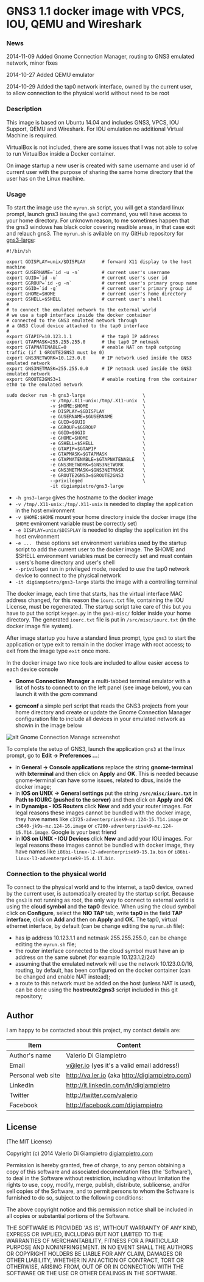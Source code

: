 # GNS3 1.1 docker image with VPCS, IOU, QEMU and Wireshark

### News

2014-11-09 Added Gnome Connection Manager, routing to GNS3 emulated network, minor fixes

2014-10-27 Added QEMU emulator

2014-10-29 Added the tap0 network interface, owned by the current user, to allow connection to the physical world without need to be root


### Description

This image is based on Ubuntu 14.04 and includes GNS3, VPCS, IOU Support, QEMU and Wireshark. For IOU emulation no additional Virtual Machine is required.

VirtualBox is not included, there are some issues that I was not able to solve to run VirtualBox inside a Docker container.

On image startup a new user is created with same username and user id of current user with the purpose of sharing the same home directory that the user has on the Linux machine.

### Usage

To start the image use the `myrun.sh` script, you will get a standard linux prompt, launch gns3 issuing the `gns3` command, you will have access to your home directory. For unknown reason, to me sometimes happen that the gns3 windows has black color covering readible areas, in that case exit and relauch gns3.
The `myrun.sh` is avilable on my GitHub repository for [gns3-large](https://github.com/digiampietro/gns3-large):

```
#!/bin/sh

export GDISPLAY=unix/$DISPLAY      # forward X11 display to the host machine
export GUSERNAME=`id -u -n`        # current user's username
export GUID=`id -u`                # current user's user id
export GGROUP=`id -g -n`           # current user's primary group name
export GGID=`id -g`                # current user's primary group id
export GHOME=$HOME                 # current user's home directory
export GSHELL=$SHELL               # current user's shell
#
# to connect the emulated network to the external world
# we use a tap0 interface inside the docker container
# connected to the GNS3 emulated network through
# a GNS3 Cloud device attached to the tap0 interface
#
export GTAPIP=10.123.1.1           # the tap0 IP address
export GTAPMASK=255.255.255.0      # the tap0 IP netmask
export GTAPNATENABLE=0             # enable NAT on tap0 outgoing traffic (if 1 GROUTE2GNS3 must be 0)
export GNS3NETWORK=10.123.0.0      # IP network used inside the GNS3 emulated network
export GNS3NETMASK=255.255.0.0     # IP netmask used inside the GNS3 emulated network
export GROUTE2GNS3=1               # enable routing from the container eth0 to the emulated network

sudo docker run -h gns3-large                     \
                -v /tmp/.X11-unix:/tmp/.X11-unix  \
                -v $HOME:$HOME                    \
                -e DISPLAY=$GDISPLAY              \
                -e GUSERNAME=$GUSERNAME           \
                -e GUID=$GUID                     \
                -e GGROUP=$GGROUP                 \
                -e GGID=$GGID                     \
                -e GHOME=$HOME                    \
                -e GSHELL=$SHELL                  \
                -e GTAPIP=$GTAPIP                 \
                -e GTAPMASK=$GTAPMASK             \
                -e GTAPNATENABLE=$GTAPNATENABLE   \
                -e GNS3NETWORK=$GNS3NETWORK       \
                -e GNS3NETMASK=$GNS3NETMASK       \
                -e GROUTE2GNS3=$GROUTE2GNS3       \
                --privileged                      \
                -it digiampietro/gns3-large

```

* `-h gns3-large` gives the hostname to the docker image
* `-v /tmp/.X11-unix:/tmp/.X11-unix` is needed to display the application in the host environment
* `-v $HOME:$HOME` mount your home directory inside the docker image (the `$HOME` evniroment variable must be correctly set) 
* `-e DISPLAY=unix/$DISPLAY` is needed to display the application int the host environment
* `-e ... ` these options set environment variables used by the startup script to add the current user to the docker image. The $HOME and $SHELL environment variables must be correctly set and must contain users's home directory and user's shell
* `--privileged` run in privileged mode, needed to use the tap0 network device to connect to the physical network
* `-it digiampietro/gns3-large` starts the image with a controlling terminal

The docker image, each time that starts, has the virtual interface MAC address changed, for this reason the `iourc.txt` file, containing the IOU License, must be regenerated. The startup script take care of this but you have to put the script `keygen.py` in the `gns3-misc/` folder inside your home directory. The generated `iourc.txt` file is put in `/src/misc/iourc.txt` (in the docker image file system).

After image startup you have a standard linux prompt, type `gns3` to start the application or type exit to remain in the docker image with root access; to exit from the image type `exit` once more.

In the docker image two nice tools are included to allow easier access to each device console

* __Gnome Connection Manager__ a multi-tabbed terminal emulator with a list of hosts to connect to on the left panel (see image below), you can launch it with the _gcm_ command

* __gcmconf__ a simple perl script that reads the GNS3 projects from your home directory and create or update the Gnome Connection Manager configuration file to include all devices in your emulated network as showin in the image below

![alt Gnome Connection Manage screenshot](https://raw.githubusercontent.com/digiampietro/gns3-large/master/images/gcm.png)

To complete the setup of GNS3, launch the application `gns3` at the linux prompt, go to **Edit -> Preferences ...**:

* in **General -> Console applications** replace the string __gnome-terminal__ with __lxterminal__ and then click on **Apply** and **OK**. This is needed because gnome-terminal can have some issues, related to dbus,  inside the docker image;
* in **IOS on UNIX -> General settings** put the string **`/src/misc/iourc.txt`** in **Path to IOURC (pushed to the server)** and then click on **Apply** and **OK** 
* in **Dynamips - IOS Routers** click __New__ and add your router images. For legal reasons these images cannot be bundled with the docker image, they have names like `c3725-adventerprisek9-mz.124-15.T14.image` or `c3640-jk9s-mz.124-16.image` or `c7200-adventerprisek9-mz.124-15.T14.image`. Google is your best friend
* in **IOS on UNIX - IOU Devices** click __New__ and add your IOU images. For legal reasons these images cannot be bundled with docker image, they have names like `i86bi-linux-l2-adventerprisek9-15.1a.bin` or `i86bi-linux-l3-adventerprisek9-15.4.1T.bin`. 

### Connection to the physical world
To connect to the physical world and to the internet, a tap0 device, owned by the current user, is automatically created by the startup script. Because the `gns3` is not running as root, the only way to connect to external world is using the **cloud symbol** and the **tap0** device.
When using the cloud symbol click on **Configure**, select the **NIO TAP** tab, write **tap0** in the field **TAP interface**, click on **Add** and then on **Apply** and **OK**.
The tap0, virtual ethernet interface, by default (can be change editing the `myrun.sh` file):

* has ip address 10.123.1.1 and netmask 255.255.255.0, can be change editing the `myrun.sh` file;
* the router interface connected to the cloud symbol must have an ip address on the same subnet (for example 10.123.1.2/24)
* assuming that the emulated network will use the network 10.123.0.0/16, routing, by default, has been configured on the docker container (can be changed and enable NAT instead);
* a route to this network must be added on the host (unless NAT is used), can be done using the **hostroute2gns3** script included in this git repository;

## Author
I am happy to be contacted about this project, my contact details are:

|Item             |Content                                          |
|-----------------|-------------------------------------------------|
|Author's name    |Valerio Di Giampietro                            |
|Email            |v@ler.io (yes it's a valid email address!)       |
|Personal web site|http://va.ler.io (aka http://digiampietro.com)   |
|LinkedIn         |http://it.linkedin.com/in/digiampietro           |
|Twitter          |http://twitter.com/valerio                       |
|Facebook         |http://facebook.com/digiampietro                 |

## License
(The MIT License)

Copyright (c) 2014 Valerio Di Giampietro [digiampietro.com](http://digiampietro.com)

Permission is hereby granted, free of charge, to any person obtaining a copy of this software and associated documentation files (the 'Software'), to deal in the Software without restriction, including without limitation the rights to use, copy, modify, merge, publish, distribute, sublicense, and/or sell copies of the Software, and to permit persons to whom the Software is furnished to do so, subject to the following conditions:

The above copyright notice and this permission notice shall be included in all copies or substantial portions of the Software.

THE SOFTWARE IS PROVIDED 'AS IS', WITHOUT WARRANTY OF ANY KIND, EXPRESS OR IMPLIED, INCLUDING BUT NOT LIMITED TO THE WARRANTIES OF MERCHANTABILITY, FITNESS FOR A PARTICULAR PURPOSE AND NONINFRINGEMENT. IN NO EVENT SHALL THE AUTHORS OR COPYRIGHT HOLDERS BE LIABLE FOR ANY CLAIM, DAMAGES OR OTHER LIABILITY, WHETHER IN AN ACTION OF CONTRACT, TORT OR OTHERWISE, ARISING FROM, OUT OF OR IN CONNECTION WITH THE SOFTWARE OR THE USE OR OTHER DEALINGS IN THE SOFTWARE.